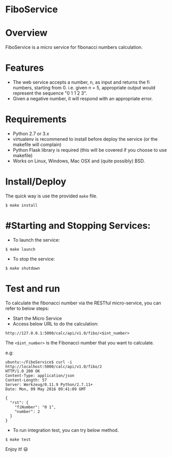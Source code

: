 # FiboService


Overview
========

FiboService is a micro service for fibonacci numbers calculation.


Features
========

* The web service accepts a number, n, as input and returns the fi numbers, starting from 0. i.e. given n = 5, appropriate output would represent the sequence "0 1 1 2 3".
* Given a negative number, it will respond with an appropriate error.


Requirements
============

* Python 2.7 or 3.x
* virtualenv is recommened to install before deploy the service (or the makefile will complain)
* Python Flask library is required (this will be covered if you choose to use makefile)
* Works on Linux, Windows, Mac OSX and (quite possibly) BSD.


Install/Deploy
===============


The quick way is use the provided `make` file.

 
```
$ make install
```  

#Starting and Stopping Services:
==============================

* To launch the service:  

```
$ make launch
```

* To stop the service:

```
$ make shutdown
```

Test and run
=============

To calculate the fibonacci number via the RESTful micro-service, you can refer to below steps:

* Start the Micro Service
* Access below URL to do the calculation:

```
http://127.0.0.1:5000/calc/api/v1.0/fibo/<$int_number>
```

The `<$int_number>` is the Fibonacci number that you want to calculate.

e.g:

```
ubuntu:~/FiboService$ curl -i http://localhost:5000/calc/api/v1.0/fibo/2
HTTP/1.0 200 OK
Content-Type: application/json
Content-Length: 57
Server: Werkzeug/0.11.9 Python/2.7.11+
Date: Mon, 09 May 2016 09:41:09 GMT

{
  "rst": {
    "fiNumber": "0 1",
    "number": 2
  }
}
```

* To run integration test, you can try below method.

```
$ make test
```

Enjoy it! :smiley:
